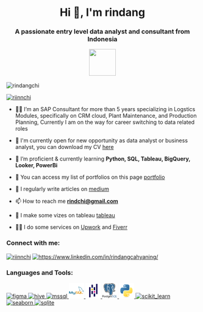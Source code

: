 <h1 align="center">Hi 👋, I'm rindang</h1>
<h3 align="center">A passionate entry level data analyst and consultant from Indonesia</h3> 
<p align = 'center'> <img src="https://media.tenor.com/s6qvnxo-MVwAAAAi/mimibubu.gif" width="70" height="70"/> </p>

<p align="left"> <img src="https://komarev.com/ghpvc/?username=rindangchi&label=Profile%20views&color=0e75b6&style=flat" alt="rindangchi" /> </p> 

<p align="left"> <a href="https://twitter.com/riinnchii" target="blank"><img src="https://img.shields.io/twitter/follow/riinnchi?logo=twitter&style=for-the-badge" alt="riinnchi" /></a>  </p>

- 👩‍💼 I’m an SAP Consultant for more than 5 years specializing in Logstics Modules, specifically on CRM cloud, Plant Maintenance, and Production Planning, Currently I am on the way for career switching to data related roles

- 🛵 I'm currently open for new opportunity as data analyst or business analyst, you can download my CV [here](https://drive.google.com/file/d/1e76pZ8WIoqCce2ickznUZN3H0SVEKA-3/view?usp=share_link)

- 🌱 I’m proficient & currently learning **Python, SQL, Tableau, BigQuery, Looker, PowerBi**

- 🚀 You can access my list of portfolios on this page [portfolio](https://github.com/rindangchi/Portfolio)

- 📝 I regularly write articles on [medium](https://rindangchi.medium.com/)

- 📫 How to reach me **rindchi@gmail.com**

- 📝 I make some vizes on tableau [tableau](https://public.tableau.com/app/profile/rindangcahyaning)

- 👩‍💻 I do some services on [Upwork](https://www.upwork.com/freelancers/~0176e6a04145ae9dfd) and [Fiverr](https://www.fiverr.com/rindangc)


<h3 align="left">Connect with me:</h3>
<p align="left">
<a href="https://twitter.com/riinnchi" target="blank"><img align="center" src="https://raw.githubusercontent.com/rahuldkjain/github-profile-readme-generator/master/src/images/icons/Social/twitter.svg" alt="riinnchi" height="30" width="40" /></a>
<a href="https://linkedin.com/in//rindangcahyaning/" target="blank"><img align="center" src="https://raw.githubusercontent.com/rahuldkjain/github-profile-readme-generator/master/src/images/icons/Social/linked-in-alt.svg" alt="https://www.linkedin.com/in/rindangcahyaning/" height="50" width="30" /></a>
</p>


<!-- Put this code anywhere in the body of your page where you want the badge to show up. -->
 

<h3 align="left">Languages and Tools:</h3>
<p align="left"> <a href="https://www.figma.com/" target="_blank" rel="noreferrer"> <img src="https://www.vectorlogo.zone/logos/figma/figma-icon.svg" alt="figma" width="40" height="40"/> </a> <a href="https://hive.apache.org/" target="_blank" rel="noreferrer"> <img src="https://www.vectorlogo.zone/logos/apache_hive/apache_hive-icon.svg" alt="hive" width="40" height="40"/> </a> <a href="https://www.microsoft.com/en-us/sql-server" target="_blank" rel="noreferrer"> <img src="https://www.svgrepo.com/show/303229/microsoft-sql-server-logo.svg" alt="mssql" width="40" height="40"/> </a> <a href="https://www.mysql.com/" target="_blank" rel="noreferrer"> <img src="https://raw.githubusercontent.com/devicons/devicon/master/icons/mysql/mysql-original-wordmark.svg" alt="mysql" width="40" height="40"/> </a> <a href="https://pandas.pydata.org/" target="_blank" rel="noreferrer"> <img src="https://raw.githubusercontent.com/devicons/devicon/2ae2a900d2f041da66e950e4d48052658d850630/icons/pandas/pandas-original.svg" alt="pandas" width="40" height="40"/> </a> <a href="https://www.postgresql.org" target="_blank" rel="noreferrer"> <img src="https://raw.githubusercontent.com/devicons/devicon/master/icons/postgresql/postgresql-original-wordmark.svg" alt="postgresql" width="40" height="40"/> </a> <a href="https://www.python.org" target="_blank" rel="noreferrer"> <img src="https://raw.githubusercontent.com/devicons/devicon/master/icons/python/python-original.svg" alt="python" width="40" height="40"/> </a> <a href="https://scikit-learn.org/" target="_blank" rel="noreferrer"> <img src="https://upload.wikimedia.org/wikipedia/commons/0/05/Scikit_learn_logo_small.svg" alt="scikit_learn" width="40" height="40"/> </a> <a href="https://seaborn.pydata.org/" target="_blank" rel="noreferrer"> <img src="https://seaborn.pydata.org/_images/logo-mark-lightbg.svg" alt="seaborn" width="40" height="40"/> </a> <a href="https://www.sqlite.org/" target="_blank" rel="noreferrer"> <img src="https://www.vectorlogo.zone/logos/sqlite/sqlite-icon.svg" alt="sqlite" width="40" height="40"/> </a> </p>

